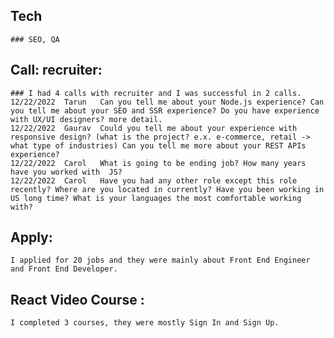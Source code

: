 ## Tech
	### SEO, QA
## Call: recruiter: 
	### I had 4 calls with recruiter and I was successful in 2 calls.
	12/22/2022	Tarun	Can you tell me about your Node.js experience? Can you tell me about your SEO and SSR experience? Do you have experience with UX/UI designers? more detail.
	12/22/2022	Gaurav	Could you tell me about your experience with responsive design? (what is the project? e.x. e-commerce, retail -> what type of industries) Can you tell me more about your REST APIs experience?
	12/22/2022	Carol	What is going to be ending job? How many years have you worked with  JS?
	12/22/2022	Carol	Have you had any other role except this role recently? Where are you located in currently? Have you been working in US long time? What is your languages the most comfortable working with?
	
## Apply:  
	I applied for 20 jobs and they were mainly about Front End Engineer and Front End Developer.

## React Video Course : 
	I completed 3 courses, they were mostly Sign In and Sign Up.